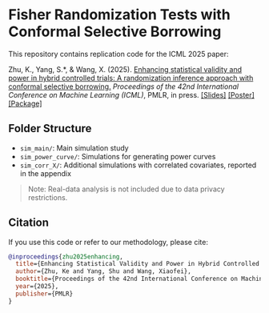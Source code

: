 # Fisher Randomization Tests with Conformal Selective Borrowing

This repository contains replication code for the ICML 2025 paper:

Zhu, K., Yang, S.\*, & Wang, X. (2025). [Enhancing statistical validity and power in hybrid controlled trials: A randomization inference approach with conformal selective borrowing.](https://arxiv.org/abs/2410.11713) *Proceedings of the 42nd International Conference on Machine Learning (ICML)*, PMLR, in press. [[Slides]](https://drive.google.com/file/d/1LkTDY12CjUL0BAGQAt4JmOBlgk-MN3Ix/view?usp=sharing) [[Poster]](https://drive.google.com/file/d/1g5vFT6irtPWFQWwh6AGe-iYCvMF4z0B2/view?usp=share_link) [[Package]](https://github.com/ke-zhu/intFRT)


## Folder Structure

- `sim_main/`: Main simulation study 
- `sim_power_curve/`: Simulations for generating power curves
- `sim_corr_X/`: Additional simulations with correlated covariates, reported in the appendix

> Note: Real-data analysis is not included due to data privacy restrictions.


## Citation

If you use this code or refer to our methodology, please cite:

```bibtex
@inproceedings{zhu2025enhancing,
  title={Enhancing Statistical Validity and Power in Hybrid Controlled Trials: A Randomization Inference Approach with Conformal Selective Borrowing},
  author={Zhu, Ke and Yang, Shu and Wang, Xiaofei},
  booktitle={Proceedings of the 42nd International Conference on Machine Learning},
  year={2025},
  publisher={PMLR}
}
```
